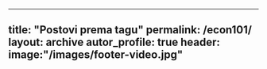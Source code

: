 
------
title: "Postovi prema tagu"
permalink: /econ101/
layout: archive
autor_profile: true
header: 
   image:"/images/footer-video.jpg"
--------

